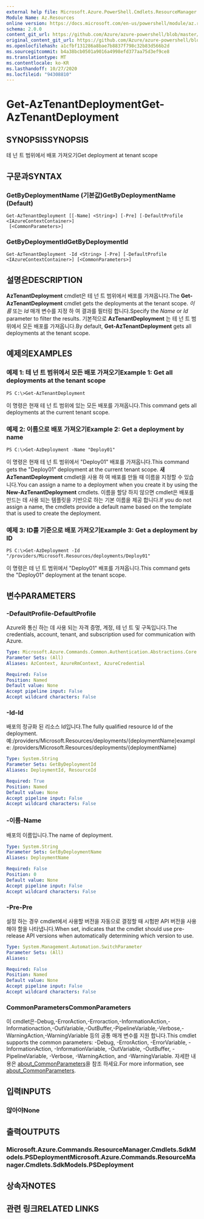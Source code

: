 ```yaml
---
external help file: Microsoft.Azure.PowerShell.Cmdlets.ResourceManager.dll-Help.xml
Module Name: Az.Resources
online version: https://docs.microsoft.com/en-us/powershell/module/az.resources/get-aztenantdeployment
schema: 2.0.0
content_git_url: https://github.com/Azure/azure-powershell/blob/master/src/Resources/Resources/help/Get-AzTenantDeployment.md
original_content_git_url: https://github.com/Azure/azure-powershell/blob/master/src/Resources/Resources/help/Get-AzTenantDeployment.md
ms.openlocfilehash: a1cfbf131286a8bae7b8837f798c32b83d566b2d
ms.sourcegitcommit: b4a38bcb0501a9016a4998efd377aa75d3ef9ce8
ms.translationtype: MT
ms.contentlocale: ko-KR
ms.lasthandoff: 10/27/2020
ms.locfileid: "94308810"
---
```

# <span data-ttu-id="cf02a-101">Get-AzTenantDeployment</span><span class="sxs-lookup"><span data-stu-id="cf02a-101">Get-AzTenantDeployment</span></span>

## <span data-ttu-id="cf02a-102">SYNOPSIS</span><span class="sxs-lookup"><span data-stu-id="cf02a-102">SYNOPSIS</span></span>
<span data-ttu-id="cf02a-103">테 넌 트 범위에서 배포 가져오기</span><span class="sxs-lookup"><span data-stu-id="cf02a-103">Get deployment at tenant scope</span></span>

## <span data-ttu-id="cf02a-104">구문과</span><span class="sxs-lookup"><span data-stu-id="cf02a-104">SYNTAX</span></span>

### <span data-ttu-id="cf02a-105">GetByDeploymentName (기본값)</span><span class="sxs-lookup"><span data-stu-id="cf02a-105">GetByDeploymentName (Default)</span></span>
```
Get-AzTenantDeployment [[-Name] <String>] [-Pre] [-DefaultProfile <IAzureContextContainer>]
 [<CommonParameters>]
```

### <span data-ttu-id="cf02a-106">GetByDeploymentId</span><span class="sxs-lookup"><span data-stu-id="cf02a-106">GetByDeploymentId</span></span>
```
Get-AzTenantDeployment -Id <String> [-Pre] [-DefaultProfile <IAzureContextContainer>] [<CommonParameters>]
```

## <span data-ttu-id="cf02a-107">설명은</span><span class="sxs-lookup"><span data-stu-id="cf02a-107">DESCRIPTION</span></span>
<span data-ttu-id="cf02a-108">**AzTenantDeployment** cmdlet은 테 넌 트 범위에서 배포를 가져옵니다.</span><span class="sxs-lookup"><span data-stu-id="cf02a-108">The **Get-AzTenantDeployment** cmdlet gets the deployments at the tenant scope.</span></span>
<span data-ttu-id="cf02a-109">*이름* 또는 *Id* 매개 변수를 지정 하 여 결과를 필터링 합니다.</span><span class="sxs-lookup"><span data-stu-id="cf02a-109">Specify the *Name* or *Id* parameter to filter the results.</span></span>
<span data-ttu-id="cf02a-110">기본적으로 **AzTenantDeployment** 는 테 넌 트 범위에서 모든 배포를 가져옵니다.</span><span class="sxs-lookup"><span data-stu-id="cf02a-110">By default, **Get-AzTenantDeployment** gets all deployments at the tenant scope.</span></span>

## <span data-ttu-id="cf02a-111">예제의</span><span class="sxs-lookup"><span data-stu-id="cf02a-111">EXAMPLES</span></span>

### <span data-ttu-id="cf02a-112">예제 1: 테 넌 트 범위에서 모든 배포 가져오기</span><span class="sxs-lookup"><span data-stu-id="cf02a-112">Example 1: Get all deployments at the tenant scope</span></span>
```
PS C:\>Get-AzTenantDeployment
```

<span data-ttu-id="cf02a-113">이 명령은 현재 테 넌 트 범위에 있는 모든 배포를 가져옵니다.</span><span class="sxs-lookup"><span data-stu-id="cf02a-113">This command gets all deployments at the current tenant scope.</span></span>

### <span data-ttu-id="cf02a-114">예제 2: 이름으로 배포 가져오기</span><span class="sxs-lookup"><span data-stu-id="cf02a-114">Example 2: Get a deployment by name</span></span>
```
PS C:\>Get-AzDeployment -Name "Deploy01"
```

<span data-ttu-id="cf02a-115">이 명령은 현재 테 넌 트 범위에서 "Deploy01" 배포를 가져옵니다.</span><span class="sxs-lookup"><span data-stu-id="cf02a-115">This command gets the "Deploy01" deployment at the current tenant scope.</span></span>
<span data-ttu-id="cf02a-116">**새 AzTenantDeployment** cmdlet을 사용 하 여 배포를 만들 때 이름을 지정할 수 있습니다.</span><span class="sxs-lookup"><span data-stu-id="cf02a-116">You can assign a name to a deployment when you create it by using the **New-AzTenantDeployment** cmdlets.</span></span>
<span data-ttu-id="cf02a-117">이름을 할당 하지 않으면 cmdlet은 배포를 만드는 데 사용 되는 템플릿을 기반으로 하는 기본 이름을 제공 합니다.</span><span class="sxs-lookup"><span data-stu-id="cf02a-117">If you do not assign a name, the cmdlets provide a default name based on the template that is used to create the deployment.</span></span>

### <span data-ttu-id="cf02a-118">예제 3: ID를 기준으로 배포 가져오기</span><span class="sxs-lookup"><span data-stu-id="cf02a-118">Example 3: Get a deployment by ID</span></span>
```
PS C:\>Get-AzDeployment -Id "/providers/Microsoft.Resources/deployments/Deploy01"
```

<span data-ttu-id="cf02a-119">이 명령은 테 넌 트 범위에서 "Deploy01" 배포를 가져옵니다.</span><span class="sxs-lookup"><span data-stu-id="cf02a-119">This command gets the "Deploy01" deployment at the tenant scope.</span></span>

## <span data-ttu-id="cf02a-120">변수</span><span class="sxs-lookup"><span data-stu-id="cf02a-120">PARAMETERS</span></span>

### <span data-ttu-id="cf02a-121">-DefaultProfile</span><span class="sxs-lookup"><span data-stu-id="cf02a-121">-DefaultProfile</span></span>
<span data-ttu-id="cf02a-122">Azure와 통신 하는 데 사용 되는 자격 증명, 계정, 테 넌 트 및 구독입니다.</span><span class="sxs-lookup"><span data-stu-id="cf02a-122">The credentials, account, tenant, and subscription used for communication with Azure.</span></span>

```yaml
Type: Microsoft.Azure.Commands.Common.Authentication.Abstractions.Core.IAzureContextContainer
Parameter Sets: (All)
Aliases: AzContext, AzureRmContext, AzureCredential

Required: False
Position: Named
Default value: None
Accept pipeline input: False
Accept wildcard characters: False
```

### <span data-ttu-id="cf02a-123">-Id</span><span class="sxs-lookup"><span data-stu-id="cf02a-123">-Id</span></span>
<span data-ttu-id="cf02a-124">배포의 정규화 된 리소스 Id입니다.</span><span class="sxs-lookup"><span data-stu-id="cf02a-124">The fully qualified resource Id of the deployment.</span></span>
<span data-ttu-id="cf02a-125">예:/providers/Microsoft.Resources/deployments/{deploymentName}</span><span class="sxs-lookup"><span data-stu-id="cf02a-125">example: /providers/Microsoft.Resources/deployments/{deploymentName}</span></span>

```yaml
Type: System.String
Parameter Sets: GetByDeploymentId
Aliases: DeploymentId, ResourceId

Required: True
Position: Named
Default value: None
Accept pipeline input: False
Accept wildcard characters: False
```

### <span data-ttu-id="cf02a-126">-이름</span><span class="sxs-lookup"><span data-stu-id="cf02a-126">-Name</span></span>
<span data-ttu-id="cf02a-127">배포의 이름입니다.</span><span class="sxs-lookup"><span data-stu-id="cf02a-127">The name of deployment.</span></span>

```yaml
Type: System.String
Parameter Sets: GetByDeploymentName
Aliases: DeploymentName

Required: False
Position: 0
Default value: None
Accept pipeline input: False
Accept wildcard characters: False
```

### <span data-ttu-id="cf02a-128">-Pre</span><span class="sxs-lookup"><span data-stu-id="cf02a-128">-Pre</span></span>
<span data-ttu-id="cf02a-129">설정 하는 경우 cmdlet에서 사용할 버전을 자동으로 결정할 때 시험판 API 버전을 사용 해야 함을 나타냅니다.</span><span class="sxs-lookup"><span data-stu-id="cf02a-129">When set, indicates that the cmdlet should use pre-release API versions when automatically determining which version to use.</span></span>

```yaml
Type: System.Management.Automation.SwitchParameter
Parameter Sets: (All)
Aliases:

Required: False
Position: Named
Default value: None
Accept pipeline input: False
Accept wildcard characters: False
```

### <span data-ttu-id="cf02a-130">CommonParameters</span><span class="sxs-lookup"><span data-stu-id="cf02a-130">CommonParameters</span></span>
<span data-ttu-id="cf02a-131">이 cmdlet은-Debug,-ErrorAction,-Erroraction,-InformationAction,-Informationaction,-OutVariable,-OutBuffer,-PipelineVariable,-Verbose,-WarningAction,-WarningVariable 등의 공통 매개 변수를 지원 합니다.</span><span class="sxs-lookup"><span data-stu-id="cf02a-131">This cmdlet supports the common parameters: -Debug, -ErrorAction, -ErrorVariable, -InformationAction, -InformationVariable, -OutVariable, -OutBuffer, -PipelineVariable, -Verbose, -WarningAction, and -WarningVariable.</span></span> <span data-ttu-id="cf02a-132">자세한 내용은 [about_CommonParameters](http://go.microsoft.com/fwlink/?LinkID=113216)을 참조 하세요.</span><span class="sxs-lookup"><span data-stu-id="cf02a-132">For more information, see [about_CommonParameters](http://go.microsoft.com/fwlink/?LinkID=113216).</span></span>

## <span data-ttu-id="cf02a-133">입력</span><span class="sxs-lookup"><span data-stu-id="cf02a-133">INPUTS</span></span>

### <span data-ttu-id="cf02a-134">않아야</span><span class="sxs-lookup"><span data-stu-id="cf02a-134">None</span></span>

## <span data-ttu-id="cf02a-135">출력</span><span class="sxs-lookup"><span data-stu-id="cf02a-135">OUTPUTS</span></span>

### <span data-ttu-id="cf02a-136">Microsoft.Azure.Commands.ResourceManager.Cmdlets.SdkModels.PSDeployment</span><span class="sxs-lookup"><span data-stu-id="cf02a-136">Microsoft.Azure.Commands.ResourceManager.Cmdlets.SdkModels.PSDeployment</span></span>

## <span data-ttu-id="cf02a-137">상속자</span><span class="sxs-lookup"><span data-stu-id="cf02a-137">NOTES</span></span>

## <span data-ttu-id="cf02a-138">관련 링크</span><span class="sxs-lookup"><span data-stu-id="cf02a-138">RELATED LINKS</span></span>
